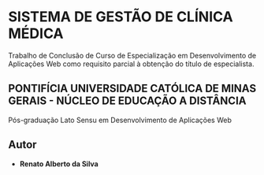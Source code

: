 # SISTEMA DE GESTÃO DE CLÍNICA MÉDICA
Trabalho de Conclusão de Curso de Especialização em Desenvolvimento de Aplicações Web como requisito parcial à obtenção do título de especialista.

## PONTIFÍCIA UNIVERSIDADE CATÓLICA DE MINAS GERAIS - NÚCLEO DE EDUCAÇÃO A DISTÂNCIA
Pós-graduação Lato Sensu em Desenvolvimento de Aplicações Web

## Autor
* **Renato Alberto da Silva**